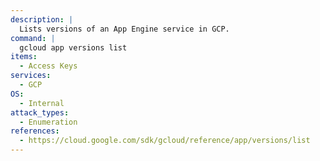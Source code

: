 ```yaml
---
description: |
  Lists versions of an App Engine service in GCP.
command: |
  gcloud app versions list
items:
  - Access Keys
services:
  - GCP
OS:
  - Internal
attack_types:
  - Enumeration
references:
  - https://cloud.google.com/sdk/gcloud/reference/app/versions/list
---
```

